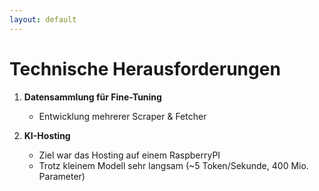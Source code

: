```yaml
---
layout: default
---
```


# Technische Herausforderungen

1. **Datensammlung für Fine-Tuning**

   - Entwicklung mehrerer Scraper & Fetcher

2. **KI-Hosting**
   - Ziel war das Hosting auf einem RaspberryPI
   - Trotz kleinem Modell sehr langsam (~5 Token/Sekunde, 400 Mio. Parameter)
